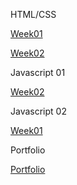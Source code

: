 HTML/CSS

[Week01](https://htmlpreview.github.io/?https://github.com/sana-dev/Foocoding-github.io/blob/main/html-css/week01/index.html)


[Week02](https://htmlpreview.github.io/?https://github.com/sana-dev/Foocoding-github.io/blob/main/html-css/wee02/index.html)

Javascript 01


[Week02](https://htmlpreview.github.io/?https://github.com/sana-dev/Foocoding-github.io/blob/main/javascript%2002/index.html)


Javascript 02

[Week01](https://htmlpreview.github.io/?http://127.0.0.1:5500/index.html)


Portfolio 

[Portfolio](https://htmlpreview.github.io/?https://github.com/sana-dev/Foocoding-github.io/blob/main/Portfolio%20FOO/index.html)
